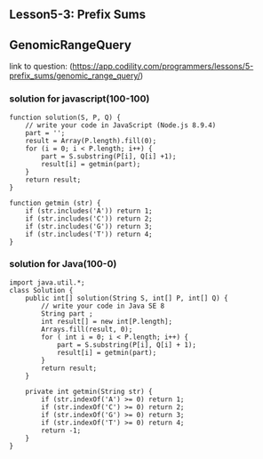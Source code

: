 ## Lesson5-3: Prefix Sums
## GenomicRangeQuery
link to question: (https://app.codility.com/programmers/lessons/5-prefix_sums/genomic_range_query/)

### solution for javascript(100-100)
```
function solution(S, P, Q) {
    // write your code in JavaScript (Node.js 8.9.4)
    part = '';
    result = Array(P.length).fill(0);
    for (i = 0; i < P.length; i++) {
        part = S.substring(P[i], Q[i] +1);
        result[i] = getmin(part);
    }
    return result;
}

function getmin (str) {
    if (str.includes('A')) return 1;
    if (str.includes('C')) return 2;
    if (str.includes('G')) return 3;
    if (str.includes('T')) return 4;
}

```

### solution for Java(100-0)
```
import java.util.*;
class Solution {
    public int[] solution(String S, int[] P, int[] Q) {
        // write your code in Java SE 8
        String part ;
        int result[] = new int[P.length];
        Arrays.fill(result, 0);
        for ( int i = 0; i < P.length; i++) {
            part = S.substring(P[i], Q[i] + 1);
            result[i] = getmin(part);
        }
        return result;
    }
    
    private int getmin(String str) {
        if (str.indexOf('A') >= 0) return 1;
        if (str.indexOf('C') >= 0) return 2;
        if (str.indexOf('G') >= 0) return 3;
        if (str.indexOf('T') >= 0) return 4;
        return -1;
    }
}

```
